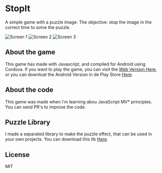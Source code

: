 # StopIt
A simple game with a puzzle image. The objective: stop the image in the correct time to solve the puzzle.

![Screen 1](https://lh3.googleusercontent.com/d0MoJxaoirGQ9XjCEOhGJB-jv2BUxn_R5WPfLBDh-x_gDPEioariixVmKrYWOgwY10Q=h900-rw)
![Screen 2](https://lh3.googleusercontent.com/Mb9ckztFoO0LBJWLfd2kvhEjLh57ZT7949QQJ0FN-PNQ7BVZ-FDj-L5-i9JNjp3PVlvU=h900-rw)
![Screen 3](https://lh3.googleusercontent.com/0TdFYmdrSHSOdU2zYDFInG-MzvCBv6RHSSpEole6V2fZeWpULU8KvLtFgnTz7r7KDw8u=h900-rw)

## About the game
This game has made with Javascript, and compiled for Android using Cordova. If you want to play the game, you can visit the [Web Version Here](http://stopit.kingofcode.com.br/), or you can downloat the Android Version in de Play Store [Here](https://play.google.com/store/apps/details?id=com.kingofcode.stopit).

## About the code
This game was made when i'm learning abou JavaScript MV* principles. You can send PR's to improve the code.

## Puzzle Library
I made a separated library to make the puzzle effect, that can be used in your own projects. You can download this lib [Here](https://github.com/TiagoSilvaPereira/PuzzleAnimatorJS).

## License
MIT
